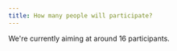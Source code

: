 ```yaml
---
title: How many people will participate?
---
```


We're currently aiming at around 16 participants.
